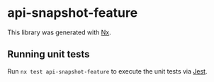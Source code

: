 # api-snapshot-feature

This library was generated with [Nx](https://nx.dev).

## Running unit tests

Run `nx test api-snapshot-feature` to execute the unit tests via [Jest](https://jestjs.io).
